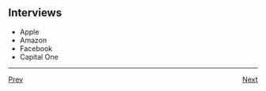 ## Interviews
- Apple
- Amazon
- Facebook
- Capital One

***

<div>
	<div style="float: left">
		<a href="../README.md">Prev</a>
	</div>
	<div style="float: right">
		<a href="slides/highschool.md">Next</a>
	</div>
</div>